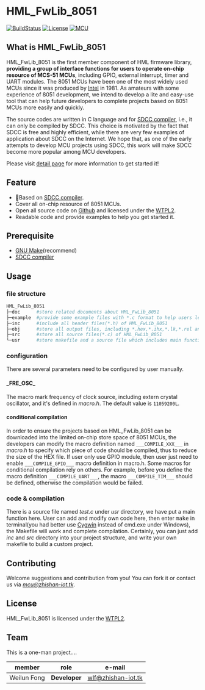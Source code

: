 # HML_FwLib_8051
[![BuildStatus](https://img.shields.io/badge/build-passing-brightgreen.svg)](https://hw.zhishan-iot.tk/page/hml/detail/fwlib_stc89.html)
[![License](https://img.shields.io/badge/license-WTFPL2-blue.svg)](http://wtfpl2.com/)
[![MCU](https://img.shields.io/badge/mcu-8051-orange.svg)](http://www.stcmcu.com/)
## What is HML_FwLib_8051
HML_FwLib_8051 is the first member component of HML firmware library, **providing a group of interface functions for users to operate on-chip resource of MCS-51 MCUs**, including GPIO, external interrupt, timer and UART modules. The 8051 MCUs have been one of the most widely used MCUs since it was produced by [Intel](https://www.intel.com/) in 1981. As amateurs with some experience of 8051 development, we intend to develop a lite and easy-use tool that can help future developers to complete projects based on 8051 MCUs more easily and quickly.

The source codes are written in C language and for [SDCC compiler](http://sdcc.sourceforge.net/), i.e., it can only be compiled by SDCC. This choice is motivated by the fact that SDCC is free and highly efficient, while there are very few examples of application about SDCC on the Internet. We hope that, as one of the early attempts to develop MCU projects using SDCC, this work will make SDCC become more popular among MCU developers.

Please visit [detail page](https://hw.zhishan-iot.tk/page/hml/detail/fwlib_stc8051.html) for more information to get started it!

## Feature
+ :dart:Based on [SDCC compiler](http://sdcc.sourceforge.net/).
+ Cover all on-chip resource of 8051 MCUs.
+ Open all source code on [Github](https://github.com) and licensed under the [WTPL2](http://wtfpl2.com/).
+ Readable code and provide examples to help you get started it.

## Prerequisite
+ [GNU Make](http://www.gnu.org/software/make/manual/make.html)(recommend)
+ [SDCC compiler](http://sdcc.sourceforge.net/)

## Usage
### file structure
```bash
HML_FwLib_8051
├─doc      #store related documents about HML_FwLib_8051
├─example  #provide some example files with *.c format to help users learn about HML_FwLib_8051
├─inc      #include all header files(*.h) of HML_FwLib_8051
├─obj      #store all output files, including *.hex,*.ihx,*.lk,*.rel and others during compilation
├─src      #store all source files(*.c) of HML_FwLib_8051
└─usr      #store makefile and a source file which includes main function
```
### configuration
There are several parameters need to be configured by user manually.
#### \_FRE\_OSC\_
The macro mark frequency of clock source, including extern crystal oscillator, and it's defined in *macro.h*. The default value is `11059200L`.
#### conditional compilation
In order to ensure the projects based on HML_FwLib_8051 can be downloaded into the limited on-chip store space of 8051 MCUs, the developers can modify the macro definition named `___COMPILE_XXX___` in *macro.h* to specify which piece of code should be compiled, thus to reduce the size of the HEX file. If user only use GPIO module, then user just need to enable `___COMPILE_GPIO___` macro definition in macro.h. Some macros for conditional compilation rely on others. For example, before you define the macro definition `___COMPILE_UART___`, the macro `___COMPILE_TIM___` should be defined, otherwise the compilation would be failed.
### code & compilation
There is a source file named *test.c* under *usr* directory, we have put a main function here. User can add and modify own code here, then enter <kbd>make</kbd> in terminal(you had better use [Cygwin](http://www.cygwin.com/) instead of cmd.exe under Windows), the Makefile will work and complete compilation. Certainly, you can just add *inc* and *src* directory into your project structure, and write your own makefile to build a custom project. 

## Contributing
Welcome suggestions and contribution from you! You can fork it or contact us via *[mcu@zhishan-iot.tk](mailto:mcu@zhishan-iot.tk)*.

## License
HML_FwLib_8051 is licensed under the [WTPL2](http://wtfpl2.com/).

##  Team
This is a one-man project....

|member        | role              |e-mail                        |
|--------------|-------------------|------------------------------|
| Weilun Fong  | **Developer**     |[wlf@zhishan-iot.tk](mailto:wlf@zhishan-iot.tk) |
